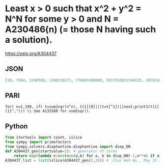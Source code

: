 # Least x \> 0 such that x^2 \+ y^2 \= N^N for some y \> 0 and N \= A230486\(n\) \(\= those N having such a solution\)\.
https://oeis.org/A304437
## JSON
```JSON
[10, 7584, 3198598, 1240110271, 776601600000, 5917593031349125, 20762422068404224, 62654932136711087245, 1088221106880000000000, 1589976606572135812562944, 387094246891633853991317879, 6160133339397357294397161472000, 12456283074641193962390812908965, 441379799993599287569478479003906250]
```
## PARI
```PARI
for( n=1,199, if( t=sum2sqr(n^n), t[1][0]||(t=t[^1])||next;print1(t[1][1]","))) \\ See A133388 for sum2sqr().
```
## Python
```Python
from itertools import count, islice
from sympy import primefactors
from sympy.solvers.diophantine.diophantine import diop_DN
def A304437_gen(startvalue=2): # generator of terms
    return map(lambda n:min(min(a,b) for a, b in diop_DN(-1,n**n) if a>0 and b>0), filter(lambda n:all(p&3==1 for p in primefactors(n)) if n&1 else any(p&3==1 for p in primefactors(n)),count(max(startvalue,2))))
A304437_list = list(islice(A304437_gen(),20)) # _Chai Wah Wu_, May 15 2023
```
